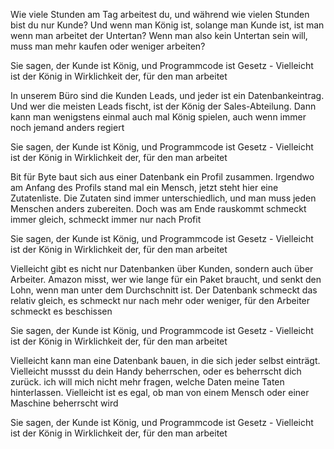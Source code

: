 Wie viele Stunden am Tag arbeitest du, und während wie vielen Stunden bist du nur Kunde?
Und wenn man König ist, solange man Kunde ist, ist man wenn man arbeitet der Untertan?
Wenn man also kein Untertan sein will, muss man mehr kaufen oder weniger arbeiten?

Sie sagen, der Kunde ist König, und Programmcode ist Gesetz - 
Vielleicht ist der König in Wirklichkeit der, für den man arbeitet

In unserem Büro sind die Kunden Leads, und jeder ist ein Datenbankeintrag.
Und wer die meisten Leads fischt, ist der König der Sales-Abteilung.
Dann kann man wenigstens einmal auch mal König spielen, auch wenn immer 
noch jemand anders regiert

Sie sagen, der Kunde ist König, und Programmcode ist Gesetz - 
Vielleicht ist der König in Wirklichkeit der, für den man arbeitet

Bit für Byte baut sich aus einer Datenbank ein Profil zusammen.
Irgendwo am Anfang des Profils stand mal ein Mensch, jetzt steht hier eine Zutatenliste.
Die Zutaten sind immer unterschiedlich, und man muss jeden Menschen anders zubereiten.
Doch was am Ende rauskommt schmeckt immer gleich, schmeckt immer nur nach Profit

Sie sagen, der Kunde ist König, und Programmcode ist Gesetz - 
Vielleicht ist der König in Wirklichkeit der, für den man arbeitet

Vielleicht gibt es nicht nur Datenbanken über Kunden, sondern auch über Arbeiter.
Amazon misst, wer wie lange für ein Paket braucht, und senkt den Lohn, wenn man
unter dem Durchschnitt ist. Der Datenbank schmeckt das relativ gleich, es schmeckt nur
nach mehr oder weniger, für den Arbeiter schmeckt es beschissen

Sie sagen, der Kunde ist König, und Programmcode ist Gesetz - 
Vielleicht ist der König in Wirklichkeit der, für den man arbeitet

Vielleicht kann man eine Datenbank bauen, in die sich jeder selbst einträgt.
Vielleicht mussst du dein Handy beherrschen, oder es beherrscht dich zurück.
ich will mich nicht mehr fragen, welche Daten meine Taten hinterlassen.
Vielleicht ist es egal, ob man von einem Mensch oder einer Maschine beherrscht wird

Sie sagen, der Kunde ist König, und Programmcode ist Gesetz - 
Vielleicht ist der König in Wirklichkeit der, für den man arbeitet
